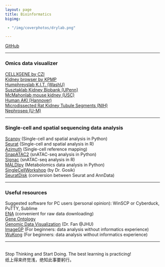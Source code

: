 ```yaml
---
layout: page
title: Bioinformatics
bigimg:

 - "/img/coverphotos/drylab.png" 

---
```


<a href="https://github.com/HaikuoLi" target="_blank">GitHub</a><br>
<hr>

### Omics data visualizer
<a href="https://cellxgene.cziscience.com/datasets" target="_blank">CELLXGENE by CZI</a><br>
<a href="https://atlas.kpmp.org/explorer/" target="_blank">Kidney browser by KPMP</a><br>
<a href="https://humphreyslab.com/SingleCell/" target="_blank">Humphreyslab K.I.T. (WashU)</a><br>
<a href="http://www.susztaklab.com/" target="_blank">Susztaklab Kidney Biobank (UPenn)</a><br>
<a href="https://cello.shinyapps.io/kidneycellexplorer/" target="_blank">McMahonlab mouse kidney (USC)</a><br>
<a href="https://shiny.mdc-berlin.de/humAKI/" target="_blank">Human AKI (Hannover)</a><br>
<a href="https://esbl.nhlbi.nih.gov/helixweb/Database/NephronRNAseq/" target="_blank">Microdissected Rat Kidney Tubule Segments (NIH)</a><br>
<a href="https://www.nephroseq.org/" target="_blank">Nephroseq (U-M)</a><br>
<hr>

### Single-cell and spatial sequencing data analysis
<a href="https://scanpy.readthedocs.io/en/stable/" target="_blank">Scanpy</a> (Single-cell and spatial analysis in Python)<br>
<a href="https://satijalab.org/seurat/" target="_blank">Seurat</a> (Single-cell and spatial analysis in R)<br>
<a href="https://azimuth.hubmapconsortium.org/" target="_blank">Azimuth</a> (Single-cell reference mapping)<br>
<a href="https://kzhang.org/SnapATAC2/tutorials/index.html" target="_blank">SnapATAC2</a> (snATAC-seq analysis in Python)<br>
<a href="https://stuartlab.org/signac/" target="_blank">Signac</a> (snATAC-seq analysis in R)<br>
<a href="https://github.com/TheHumphreysLab/MALDIpy" target="_blank">MALDIpy</a> (Metabolomics data analysis in Python)<br>
<a href="https://broadinstitute.github.io/KrumlovSingleCellWorkshop2020/" target="_blank">SingleCellWorkshop</a> (by Dr. Gosik)<br>
<a href="https://mojaveazure.github.io/seurat-disk/articles/convert-anndata.html" target="_blank">SeuratDisk</a> (conversion between Seurat and AnnData)<br>
<hr>

### Useful resources
Suggested software for PC users (personal opinion): WinSCP or Cyberduck, PuTTY, Sublime<br>
<a href="https://www.ebi.ac.uk/ena/browser/home" target="_blank">ENA</a> (convenient for raw data downloading)<br>
<a href="https://geneontology.org/" target="_blank">Gene Ontology</a><br>
<a href="https://jef.works/teaching/" target="_blank">Genomic Data Visualization</a> (Dr. Fan @JHU)<br>
<a href="https://www.bic.ac.cn/BIC/#/" target="_blank">ImageGP</a> (For beginners: data analysis without informatics experience)<br>
<a href="https://www.omicsolution.org/wkomics/main/" target="_blank">WuKong</a> (For beginners: data analysis without informatics experience)<br>
<hr>

<br>
Stop Thinking and Start Doing. The best learning is practicing!<br>
纸上得来终觉浅，绝知此事要躬行。<br>
